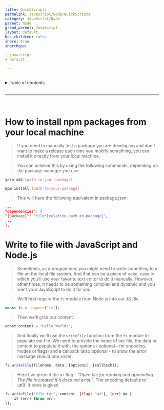 ```yaml
---
title: QuickScripts
permalink: JavaScript/Node/QuickScripts
category: JavaScript/Node
parent: Node
grand_parent: JavaScript
layout: default
has_children: false
share: true
shortRepo:

- javascript
- default

---
```


<br/>

<details markdown="block">                
<summary>                
Table of contents                
</summary>                
{: .text-delta }                
1. TOC                
{:toc}                
</details>

<br/>

---

<br/>

# How to install npm packages from your local machine

> If you need to manually test a package you are developing and don't want to make a release each time you modify something, you can install it
> directly from your local machine.

> You can achieve this by using the following commands, depending on the package manager you use:

```bash
yarn add [path-to-your-package]
```

```bash
npm install [path-to-your-package]
```

> This will have the following equivalent in package.json:

```json
...
"dependencies": {
"[package]": "file:[relative-path-to-package]",
...
},
```

# Write to file with JavaScript and Node.js

> Sometimes, as a programmer, you might need to write something to a file on the local file system.
> And that can be a piece of cake, case in which you'll use your favorite text editor to do it
> manually.
> However, other times, it needs to be something complex and dynamic and you want your JavaScript to do it for you.

> We'll first require the `fs` module from Node.js into our JS file.

```javascript
const fs = require("fs");
```

> Then we'll grab our content:

```javascript
const content = "Hello World!";
```

> And finally we'll use the `writeFile` function from the `fs` module to populate our file.
> We need to provide the name of our file, the data or content to populate it with, the options (
> optional—for encoding, modes or flags) and a callback (also optional - to show the error message should one arise).

```javascript
fs.writeFile(filename, data, [options], [callback]);
```

> Here I've given it the `a+` flag - _"Open file for reading and appending. The file is created if it does not exist."_. The encoding defaults to '
> utf8' if none is given.

```javascript
fs.writeFile("file.txt", content, {flag: "a+"}, (err) => {
    if (err) throw err;
});
```